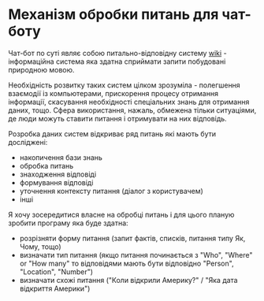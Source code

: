 # Механізм обробки питань для чат-боту

Чат-бот по суті являє собою питально-відповідну систему [wiki](https://uk.wikipedia.org/wiki/Питально-відповідна_система) - інформаційна система яка здатна сприймати запити побудовані природною мовою.

Необхідність розвитку таких систем цілком зрозуміла - полегшення взаємодії із компьютерами, прискорення процесу отримання інформації, скасування необхідності спеціальних знань для отримання даних, тощо. Сфера використання, нажаль, обмежена тільки ситуаціями, де люди можуть ставити питання і отримувати на них відповідь.

Розробка даних систем відкриває ряд питань які мають бути досліджені:

- накопичення бази знань
- обробка питань
- знаходження відповіді
- формування відповіді
- уточнення контексту питання (діалог з користувачем)
- інші

Я хочу зосередитися власне на обробці питань і для цього планую зробити програму яка буде здатна:

- розрізняти форму питання (запит фактів, списків, питання типу Як, Чому, тощо)
- визначати тип питання (якщо питання починається з "Who", "Where" or "How many" то відповідями мають бути відповідно "Person", "Location", "Number")
- визначати схожі питання ("Коли відкрили Америку?" / "Яка дата відкриття Америки")
